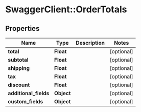 # SwaggerClient::OrderTotals

## Properties
Name | Type | Description | Notes
------------ | ------------- | ------------- | -------------
**total** | **Float** |  | [optional] 
**subtotal** | **Float** |  | [optional] 
**shipping** | **Float** |  | [optional] 
**tax** | **Float** |  | [optional] 
**discount** | **Float** |  | [optional] 
**additional_fields** | **Object** |  | [optional] 
**custom_fields** | **Object** |  | [optional] 


